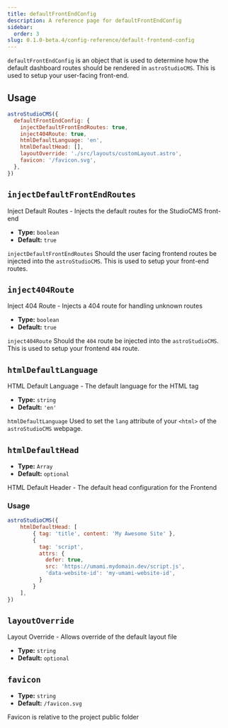 ```yaml
---
title: defaultFrontEndConfig
description: A reference page for defaultFrontEndConfig
sidebar:
  order: 3
slug: 0.1.0-beta.4/config-reference/default-frontend-config
---
```


`defaultFrontEndConfig` is an object that is used to determine how the default dashboard routes should be rendered in `astroStudioCMS`. This is used to setup your user-facing front-end.

## Usage

```js title="astro.config.mjs" {2-9}
astroStudioCMS({
  defaultFrontEndConfig: {
    injectDefaultFrontEndRoutes: true,
    inject404Route: true,
    htmlDefaultLanguage: 'en',
    htmlDefaultHead: [],
    layoutOverride: './src/layouts/customLayout.astro',
    favicon: '/favicon.svg',
  },
})
```

## `injectDefaultFrontEndRoutes`

Inject Default Routes - Injects the default routes for the StudioCMS front-end

* **Type:** `boolean`
* **Default:** `true`

`injectDefaultFrontEndRoutes` Should the user facing frontend routes be injected into the `astroStudioCMS`. This is used to setup your front-end routes.

## `inject404Route`

Inject 404 Route - Injects a 404 route for handling unknown routes

* **Type:** `boolean`
* **Default:** `true`

`inject404Route` Should the `404` route be injected into the `astroStudioCMS`.  This is used to setup your frontend `404` route.

## `htmlDefaultLanguage`

HTML Default Language - The default language for the HTML tag

* **Type:** `string`
* **Default:** `'en'`

`htmlDefaultLanguage` Used to set the `lang` attribute of your `<html>` of the `astroStudioCMS` webpage.

## `htmlDefaultHead`

* **Type:** `Array`
* **Default:** `optional`

HTML Default Header - The default head configuration for the Frontend

### Usage

```js title="astro.config.mjs" {2-4}
astroStudioCMS({
    htmlDefaultHead: [
        { tag: 'title', content: 'My Awesome Site' },
        {
          tag: 'script',
          attrs: {
            defer: true,
            src: 'https://umami.mydomain.dev/script.js',
            'data-website-id': 'my-umami-website-id',
          }
        }
    ],
})
```

## `layoutOverride`

Layout Override - Allows override of the default layout file

* **Type:** `string`
* **Default:** `optional`

## `favicon`

* **Type:** `string`
* **Default:** `/favicon.svg`

Favicon is relative to the project public folder
